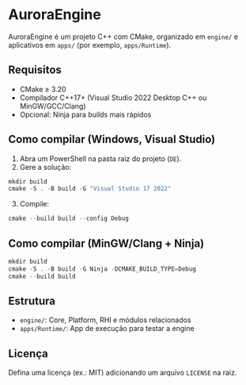 # AuroraEngine

AuroraEngine é um projeto C++ com CMake, organizado em `engine/` e aplicativos em `apps/` (por exemplo, `apps/Runtime`).

## Requisitos
- CMake ≥ 3.20
- Compilador C++17+ (Visual Studio 2022 Desktop C++ ou MinGW/GCC/Clang)
- Opcional: Ninja para builds mais rápidos

## Como compilar (Windows, Visual Studio)
1. Abra um PowerShell na pasta raiz do projeto (`DE`).
2. Gere a solução:
```powershell
mkdir build
cmake -S . -B build -G "Visual Studio 17 2022"
```
3. Compile:
```powershell
cmake --build build --config Debug
```

## Como compilar (MinGW/Clang + Ninja)
```powershell
mkdir build
cmake -S . -B build -G Ninja -DCMAKE_BUILD_TYPE=Debug
cmake --build build
```

## Estrutura
- `engine/`: Core, Platform, RHI e módulos relacionados
- `apps/Runtime/`: App de execução para testar a engine

## Licença
Defina uma licença (ex.: MIT) adicionando um arquivo `LICENSE` na raiz.
